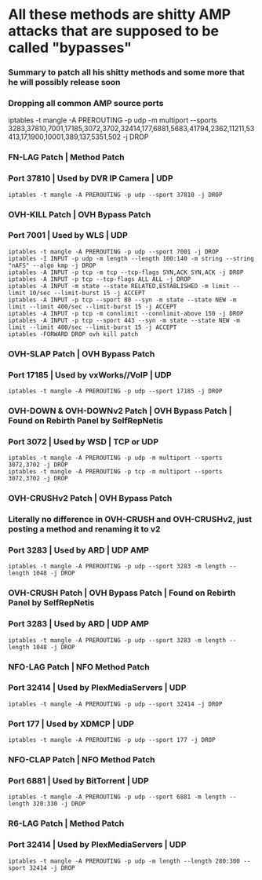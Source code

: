 # All these methods are shitty AMP attacks that are supposed to be called "bypasses"

### Summary to patch all his shitty methods and some more that he will possibly release soon
### Dropping all common AMP source ports
iptables -t mangle -A PREROUTING -p udp -m multiport --sports 3283,37810,7001,17185,3072,3702,32414,177,6881,5683,41794,2362,11211,53413,17,1900,10001,389,137,5351,502 -j DROP

### FN-LAG Patch | Method Patch
### Port 37810 | Used by DVR IP Camera | UDP
```
iptables -t mangle -A PREROUTING -p udp --sport 37810 -j DROP
 ```

### OVH-KILL Patch | OVH Bypass Patch
### Port 7001 | Used by WLS | UDP
```
iptables -t mangle -A PREROUTING -p udp --sport 7001 -j DROP
iptables -I INPUT -p udp -m length --length 100:140 -m string --string "nAFS" --algo kmp -j DROP
iptables -A INPUT -p tcp -m tcp --tcp-flags SYN,ACK SYN,ACK -j DROP  iptables -A INPUT -p tcp --tcp-flags ALL ALL -j DROP 
iptables -A INPUT -m state --state RELATED,ESTABLISHED -m limit --limit 10/sec --limit-burst 15 -j ACCEPT
iptables -A INPUT -p tcp --sport 80 --syn -m state --state NEW -m limit --limit 400/sec --limit-burst 15 -j ACCEPT 
iptables -A INPUT -p tcp -m connlimit --connlimit-above 150 -j DROP 
iptables -A INPUT -p tcp --sport 443 --syn -m state --state NEW -m limit --limit 400/sec --limit-burst 15 -j ACCEPT 
iptables -FORWARD DROP ovh kill patch
```

### OVH-SLAP Patch | OVH Bypass Patch
### Port 17185 | Used by vxWorks//VoIP | UDP
```
iptables -t mangle -A PREROUTING -p udp --sport 17185 -j DROP
 ```

### OVH-DOWN & OVH-DOWNv2 Patch | OVH Bypass Patch | Found on Rebirth Panel by SelfRepNetis
### Port 3072 | Used by WSD | TCP or UDP
```
iptables -t mangle -A PREROUTING -p udp -m multiport --sports 3072,3702 -j DROP
iptables -t mangle -A PREROUTING -p tcp -m multiport --sports 3072,3702 -j DROP
 ```

### OVH-CRUSHv2 Patch | OVH Bypass Patch
### Literally no difference in OVH-CRUSH and OVH-CRUSHv2, just posting a method and renaming it to v2
### Port 3283 | Used by ARD | UDP AMP
```
iptables -t mangle -A PREROUTING -p udp --sport 3283 -m length --length 1048 -j DROP
 ```

### OVH-CRUSH Patch | OVH Bypass Patch | Found on Rebirth Panel by SelfRepNetis
### Port 3283 | Used by ARD | UDP AMP
```
iptables -t mangle -A PREROUTING -p udp --sport 3283 -m length --length 1048 -j DROP
 ```

### NFO-LAG Patch | NFO Method Patch
### Port 32414 | Used by PlexMediaServers | UDP
```
iptables -t mangle -A PREROUTING -p udp --sport 32414 -j DROP
```

### Port 177 | Used by XDMCP | UDP
```
iptables -t mangle -A PREROUTING -p udp --sport 177 -j DROP
 ```

### NFO-CLAP Patch | NFO Method Patch
### Port 6881 | Used by BitTorrent | UDP
```
iptables -t mangle -A PREROUTING -p udp --sport 6881 -m length --length 320:330 -j DROP
 ```

### R6-LAG Patch | Method Patch
### Port 32414 | Used by PlexMediaServers | UDP
```
iptables -t mangle -A PREROUTING -p udp -m length --length 280:300 --sport 32414 -j DROP
```
